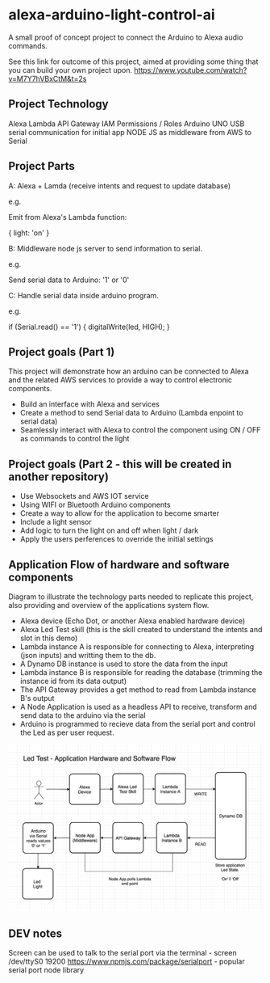 # alexa-arduino-light-control-ai
A small proof of concept project to connect the Arduino to Alexa audio commands.

See this link for outcome of this project, aimed at providing some thing that you
can build your own project upon.
https://www.youtube.com/watch?v=M7Y7hVBxCtM&t=2s

## Project Technology

Alexa
Lambda
API Gateway
IAM Permissions / Roles
Arduino UNO
USB serial communication for initial app 
NODE JS as middleware from AWS to Serial

## Project Parts

A: Alexa + Lamda (receive intents and request to update database)

e.g.

Emit from Alexa's Lambda function:

{
   light: 'on'
}

B: Middleware node js server to send information to serial.

e.g.

Send serial data to Arduino: '1' or '0'

C: Handle serial data inside arduino program.

e.g.

if (Serial.read() == '1') {
  digitalWrite(led, HIGH);
}

## Project goals (Part 1)

This project will demonstrate how an arduino can be connected to Alexa and the related AWS services to provide a way to control electronic components. 

- Build an interface with Alexa and services
- Create a method to send Serial data to Arduino (Lambda enpoint to serial data)
- Seamlessly interact with Alexa to control the component using ON / OFF as commands to control the light

## Project goals (Part 2 - this will be created in another repository)

- Use Websockets and AWS IOT service
- Using WIFI or Bluetooth Arduino components
- Create a way to allow for the application to become smarter
- Include a light sensor
- Add logic to turn the light on and off when light / dark 
- Apply the users perferences to override the initial settings

## Application Flow of hardware and software components

Diagram to illustrate the technology parts needed to replicate this project, also providing and overview of the applications system flow.

- Alexa device (Echo Dot, or another Alexa enabled hardware device)
- Alexa Led Test skill (this is the skill created to understand the intents and slot in this demo)
- Lambda instance A is responsible for connecting to Alexa, interpreting (json inputs) and writting them to the db.
- A Dynamo DB instance is used to store the data from the input
- Lambda instance B is responsible for reading the database (trimming the instance id from its data output)
- The API Gateway provides a get method to read from Lambda instance B's output
- A Node Application is used as a headless API to receive, transform and send data to the arduino via the serial
- Arduino is programmed to recieve data from the serial port and control the Led as per user request.

![alt text](https://github.com/nicktaras/alexa-arduino-light-control-ai/blob/master/img/Screen%20Shot%202018-10-18%20at%2020.30.40.png?raw=true)

## DEV notes

Screen can be used to talk to the serial port via the terminal - screen /dev/ttyS0 19200
https://www.npmjs.com/package/serialport - popular serial port node library



